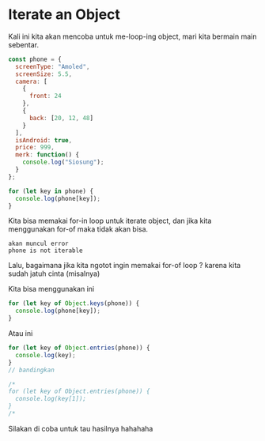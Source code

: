 # Iterate an Object

Kali ini kita akan mencoba untuk me-loop-ing object, mari kita bermain main sebentar.

```javascript
const phone = {
  screenType: "Amoled",
  screenSize: 5.5,
  camera: [
    {
      front: 24
    },
    {
      back: [20, 12, 48]
    }
  ],
  isAndroid: true,
  price: 999,
  merk: function() {
    console.log("Siosung");
  }
};

for (let key in phone) {
  console.log(phone[key]);
}
```

Kita bisa memakai for-in loop untuk iterate object, dan jika kita menggunakan for-of maka tidak akan bisa.

```
akan muncul error
phone is not iterable
```

Lalu, bagaimana jika kita ngotot ingin memakai for-of loop ? karena kita sudah jatuh cinta (misalnya)

Kita bisa menggunakan ini

```javascript
for (let key of Object.keys(phone)) {
  console.log(phone[key]);
}
```

Atau ini

```javascript
for (let key of Object.entries(phone)) {
  console.log(key);
}
// bandingkan

/*
for (let key of Object.entries(phone)) {
  console.log(key[1]);
}
/*
```

Silakan di coba untuk tau hasilnya hahahaha
